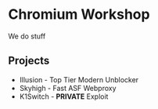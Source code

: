 # Chromium Workshop
We do stuff

## Projects
- Illusion - Top Tier Modern Unblocker
- Skyhigh - Fast ASF Webproxy
- K1Switch - **PRIVATE** Exploit
